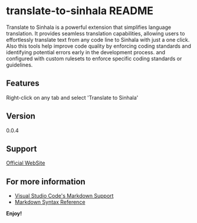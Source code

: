 # translate-to-sinhala README

Translate to Sinhala is a powerful extension that simplifies language translation. It provides seamless translation capabilities, allowing users to effortlessly translate text from any code line to Sinhala with just a one click. Also this  tools help improve code quality by enforcing coding standards and identifying potential errors early in the development process. and configured with custom rulesets to enforce specific coding standards or guidelines.

## Features

Right-click on any tab and select 'Translate to Sinhala'

## Version 
0.0.4

## Support  

[Official WebSite](https://nadeesha95.github.io/translate-to-sinhala.html)

## For more information

* [Visual Studio Code's Markdown Support](http://code.visualstudio.com/docs/languages/markdown)
* [Markdown Syntax Reference](https://help.github.com/articles/markdown-basics/)

**Enjoy!**
